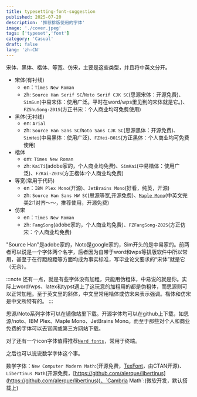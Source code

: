 ```yaml
---
title: typesetting-font-suggestion
published: 2025-07-20
description: '推荐排版使用的字体'
image: './cover.jpeg'
tags: ['typeset','font']
category: 'Casual'
draft: false 
lang: 'zh-CN'
---
```


宋体、黑体、楷体、等宽、仿宋，主要是这些类型，并且将中英文分开。

- 宋体(有衬线)
    - en：`Times New Roman`
    - zh: `Source Han Serif SC`/`Noto Serif CJK SC`(思源宋体：开源免费)、`SimSun`(中易宋体：使用广泛。平时在word/wps里见到的宋体就是它。)、`FZShuSong-Z01S`(方正书宋：个人商业均可免费使用)
- 黑体(无衬线)
    - en: `Arial`
    - zh: `Source Han Sans SC`/`Noto Sans CJK SC`(思源黑体：开源免费)、`SimHei`(中易黑体：使用广泛)、`FZHei-B01S`(方正黑体：个人商业均可免费使用)
- 楷体
    - em: `Times New Roman`
    - zh: `KaiTi`(adobe家的，个人商业均免费)、`SimKai`(中易楷体：使用广泛)、`FZKai-Z03S`(方正楷体:个人商业均免费)
- 等宽(常用于代码)
    - en：`IBM Plex Mono`(开源)、`JetBrains Mono`(好看，纯英，开源)
    - zh: `Source Han Sans HW SC`(思源等宽,开源免费)、[`Maple Mono`](https://github.com/subframe7536/maple-font)(中英文完美2:1对齐～～，推荐使用，开源免费)
- 仿宋
    - en：`Times New Roman`
    - zh: `FangSong`(adobe家的，个人商业均免费)、`FZFangSong-Z02S`(方正仿宋：个人商业均免费)

"Source Han"是adobe家的，Noto是google家的，Sim开头的是中易家的。前两者可以说是一个字体两个名字，后者因为自带于word和wps等排版软件中所以常用，甚至于在行距段距等方面均成为事实标准，写毕业论文要求的“宋体”就是它（无奈）。

:::note
还有一点，就是有些字体没有加粗，只能用伪粗体，中易说的就是你。实际上word/wps、latex和typst遇上了这玩意的加粗用的都是伪粗体，而思源则可以正常加粗。至于英文里的斜体，中文里常用楷体或仿宋来表示强调。楷体和仿宋是中文所特有的。
:::

思源/Noto系列字体可以在镜像站里下载。开源字体均可以在github上下载，如思源/noto、IBM Plex、Maple Mono、JetBrains Mono。而至于那些对个人和商业免费的字体可以去官网或第三方网站下载。

对了还有一个icon字体值得推荐[`Nerd fonts`](https://github.com/ryanoasis/nerd-fonts)，常用于终端。

之后也可以说说数学字体这个事。

数学字体：`New Computer Modern Math`:(开源免费，[TexFont](https://ctan.org/tex-archive/fonts/newcomputermodern)，由CTAN开源)、`Libertinus Math`(开源免费，[https://github.com/alerque/libertinus](https://github.com/alerque/libertinus))、`Cambria Math`:(微软开发，默认搭载上)